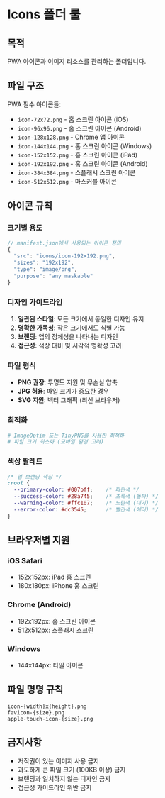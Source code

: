 # Icons 폴더 룰

## 목적
PWA 아이콘과 이미지 리소스를 관리하는 폴더입니다.

## 파일 구조
PWA 필수 아이콘들:
- `icon-72x72.png` - 홈 스크린 아이콘 (iOS)
- `icon-96x96.png` - 홈 스크린 아이콘 (Android)
- `icon-128x128.png` - Chrome 앱 아이콘
- `icon-144x144.png` - 홈 스크린 아이콘 (Windows)
- `icon-152x152.png` - 홈 스크린 아이콘 (iPad)
- `icon-192x192.png` - 홈 스크린 아이콘 (Android)
- `icon-384x384.png` - 스플래시 스크린 아이콘
- `icon-512x512.png` - 마스커블 아이콘

## 아이콘 규칙

### 크기별 용도
```javascript
// manifest.json에서 사용되는 아이콘 정의
{
  "src": "icons/icon-192x192.png",
  "sizes": "192x192",
  "type": "image/png",
  "purpose": "any maskable"
}
```

### 디자인 가이드라인
1. **일관된 스타일**: 모든 크기에서 동일한 디자인 유지
2. **명확한 가독성**: 작은 크기에서도 식별 가능
3. **브랜딩**: 앱의 정체성을 나타내는 디자인
4. **접근성**: 색상 대비 및 시각적 명확성 고려

### 파일 형식
- **PNG 권장**: 투명도 지원 및 무손실 압축
- **JPG 허용**: 파일 크기가 중요한 경우
- **SVG 지원**: 벡터 그래픽 (최신 브라우저)

### 최적화
```bash
# ImageOptim 또는 TinyPNG를 사용한 최적화
# 파일 크기 최소화 (모바일 환경 고려)
```

### 색상 팔레트
```css
/* 앱 브랜딩 색상 */
:root {
  --primary-color: #007bff;    /* 파란색 */
  --success-color: #28a745;    /* 초록색 (돌파) */
  --warning-color: #ffc107;    /* 노란색 (대기) */
  --error-color: #dc3545;      /* 빨간색 (에러) */
}
```

## 브라우저별 지원

### iOS Safari
- 152x152px: iPad 홈 스크린
- 180x180px: iPhone 홈 스크린

### Chrome (Android)
- 192x192px: 홈 스크린 아이콘
- 512x512px: 스플래시 스크린

### Windows
- 144x144px: 타일 아이콘

## 파일 명명 규칙
```
icon-{width}x{height}.png
favicon-{size}.png
apple-touch-icon-{size}.png
```

## 금지사항
- 저작권이 있는 이미지 사용 금지
- 과도하게 큰 파일 크기 (100KB 이상) 금지
- 브랜딩과 일치하지 않는 디자인 금지
- 접근성 가이드라인 위반 금지